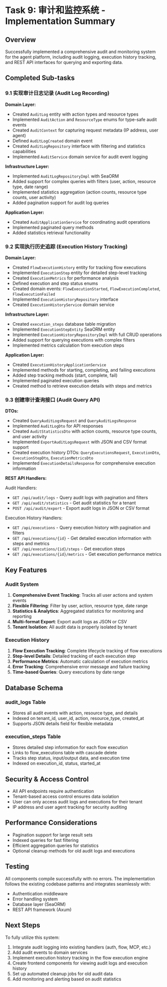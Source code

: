 # Task 9: 审计和监控系统 - Implementation Summary

## Overview
Successfully implemented a comprehensive audit and monitoring system for the agent platform, including audit logging, execution history tracking, and REST API interfaces for querying and exporting data.

## Completed Sub-tasks

### 9.1 实现审计日志记录 (Audit Log Recording)

**Domain Layer:**
- Created `AuditLog` entity with action types and resource types
- Implemented `AuditAction` and `ResourceType` enums for type-safe audit events
- Created `AuditContext` for capturing request metadata (IP address, user agent)
- Defined `AuditLogCreated` domain event
- Created `AuditLogRepository` interface with filtering and statistics capabilities
- Implemented `AuditService` domain service for audit event logging

**Infrastructure Layer:**
- Implemented `AuditLogRepositoryImpl` with SeaORM
- Added support for complex queries with filters (user, action, resource type, date range)
- Implemented statistics aggregation (action counts, resource type counts, user activity)
- Added pagination support for audit log queries

**Application Layer:**
- Created `AuditApplicationService` for coordinating audit operations
- Implemented paginated query methods
- Added statistics retrieval functionality

### 9.2 实现执行历史追踪 (Execution History Tracking)

**Domain Layer:**
- Created `FlowExecutionHistory` entity for tracking flow executions
- Implemented `ExecutionStep` entity for detailed step-level tracking
- Created `ExecutionMetrics` for performance analysis
- Defined execution and step status enums
- Created domain events: `FlowExecutionStarted`, `FlowExecutionCompleted`, `FlowExecutionFailed`
- Implemented `ExecutionHistoryRepository` interface
- Created `ExecutionHistoryService` domain service

**Infrastructure Layer:**
- Created `execution_steps` database table migration
- Implemented `ExecutionStepEntity` SeaORM entity
- Implemented `ExecutionHistoryRepositoryImpl` with full CRUD operations
- Added support for querying executions with complex filters
- Implemented metrics calculation from execution steps

**Application Layer:**
- Created `ExecutionHistoryApplicationService`
- Implemented methods for starting, completing, and failing executions
- Added step tracking methods (start, complete, fail)
- Implemented paginated execution queries
- Created method to retrieve execution details with steps and metrics

### 9.3 创建审计查询接口 (Audit Query API)

**DTOs:**
- Created `QueryAuditLogsRequest` and `QueryAuditLogsResponse`
- Implemented `AuditLogDto` for API responses
- Created `AuditStatisticsDto` with action counts, resource type counts, and user activity
- Implemented `ExportAuditLogsRequest` with JSON and CSV format support
- Created execution history DTOs: `QueryExecutionsRequest`, `ExecutionDto`, `ExecutionStepDto`, `ExecutionMetricsDto`
- Implemented `ExecutionDetailsResponse` for comprehensive execution information

**REST API Handlers:**

Audit Handlers:
- `GET /api/audit/logs` - Query audit logs with pagination and filters
- `GET /api/audit/statistics` - Get audit statistics for a tenant
- `POST /api/audit/export` - Export audit logs in JSON or CSV format

Execution History Handlers:
- `GET /api/executions` - Query execution history with pagination and filters
- `GET /api/executions/{id}` - Get detailed execution information with steps and metrics
- `GET /api/executions/{id}/steps` - Get execution steps
- `GET /api/executions/{id}/metrics` - Get execution performance metrics

## Key Features

### Audit System
1. **Comprehensive Event Tracking**: Tracks all user actions and system events
2. **Flexible Filtering**: Filter by user, action, resource type, date range
3. **Statistics & Analytics**: Aggregated statistics for monitoring and reporting
4. **Multi-format Export**: Export audit logs as JSON or CSV
5. **Tenant Isolation**: All audit data is properly isolated by tenant

### Execution History
1. **Flow Execution Tracking**: Complete lifecycle tracking of flow executions
2. **Step-level Details**: Detailed tracking of each execution step
3. **Performance Metrics**: Automatic calculation of execution metrics
4. **Error Tracking**: Comprehensive error message and failure tracking
5. **Time-based Queries**: Query executions by date range

## Database Schema

### audit_logs Table
- Stores all audit events with action, resource type, and details
- Indexed on tenant_id, user_id, action, resource_type, created_at
- Supports JSON details field for flexible metadata

### execution_steps Table
- Stores detailed step information for each flow execution
- Links to flow_executions table with cascade delete
- Tracks step status, input/output data, and execution time
- Indexed on execution_id, status, started_at

## Security & Access Control
- All API endpoints require authentication
- Tenant-based access control ensures data isolation
- User can only access audit logs and executions for their tenant
- IP address and user agent tracking for security auditing

## Performance Considerations
- Pagination support for large result sets
- Indexed queries for fast filtering
- Efficient aggregation queries for statistics
- Optional cleanup methods for old audit logs and executions

## Testing
All components compile successfully with no errors. The implementation follows the existing codebase patterns and integrates seamlessly with:
- Authentication middleware
- Error handling system
- Database layer (SeaORM)
- REST API framework (Axum)

## Next Steps
To fully utilize this system:
1. Integrate audit logging into existing handlers (auth, flow, MCP, etc.)
2. Add audit events to domain services
3. Implement execution history tracking in the flow execution engine
4. Create frontend components for viewing audit logs and execution history
5. Set up automated cleanup jobs for old audit data
6. Add monitoring and alerting based on audit statistics
